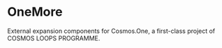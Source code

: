 # OneMore
External expansion components for Cosmos.One, a first-class project of COSMOS LOOPS PROGRAMME.
